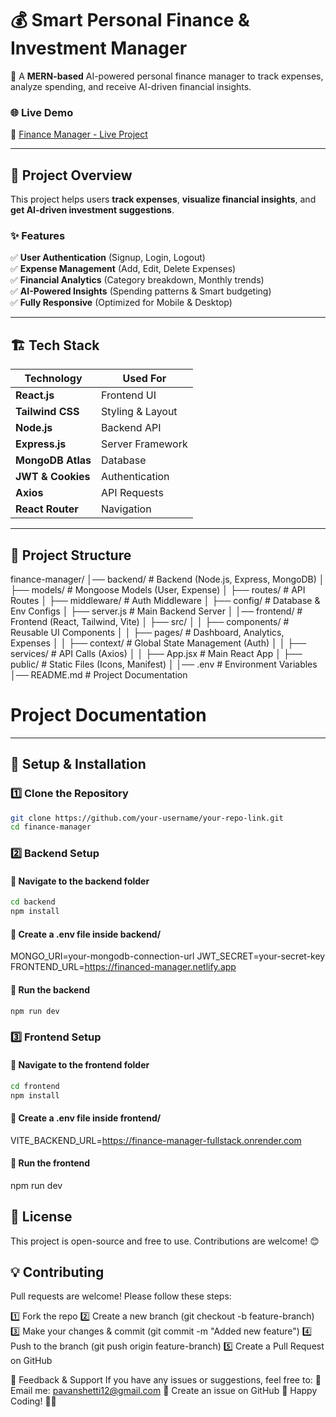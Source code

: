 # 💰 Smart Personal Finance & Investment Manager

🚀 A **MERN-based** AI-powered personal finance manager to track expenses, analyze spending, and receive AI-driven financial insights.  

### 🌐 **Live Demo**  
🔗 [Finance Manager - Live Project](https://financed-manager.netlify.app/)  

---

## 📸 **Project Overview**  
This project helps users **track expenses**, **visualize financial insights**, and **get AI-driven investment suggestions**.  
### ✨ **Features**  
✅ **User Authentication** (Signup, Login, Logout)  
✅ **Expense Management** (Add, Edit, Delete Expenses)  
✅ **Financial Analytics** (Category breakdown, Monthly trends)  
✅ **AI-Powered Insights** (Spending patterns & Smart budgeting)  
✅ **Fully Responsive** (Optimized for Mobile & Desktop)  

---

## 🏗️ **Tech Stack**  

| **Technology**      | **Used For**        |
|---------------------|--------------------|
| **React.js**       | Frontend UI        |
| **Tailwind CSS**   | Styling & Layout   |
| **Node.js**        | Backend API        |
| **Express.js**     | Server Framework   |
| **MongoDB Atlas**  | Database           |
| **JWT & Cookies**  | Authentication     |
| **Axios**          | API Requests       |
| **React Router**   | Navigation         |

---

## 📂 **Project Structure**  
finance-manager/
│── backend/               # Backend (Node.js, Express, MongoDB)
│   ├── models/            # Mongoose Models (User, Expense)
│   ├── routes/            # API Routes
│   ├── middleware/        # Auth Middleware
│   ├── config/            # Database & Env Configs
│   ├── server.js          # Main Backend Server
│
│── frontend/              # Frontend (React, Tailwind, Vite)
│   ├── src/
│   │   ├── components/    # Reusable UI Components
│   │   ├── pages/         # Dashboard, Analytics, Expenses
│   │   ├── context/       # Global State Management (Auth)
│   │   ├── services/      # API Calls (Axios)
│   │   ├── App.jsx        # Main React App
│   ├── public/            # Static Files (Icons, Manifest)
│
│── .env                   # Environment Variables
│── README.md              # Project Documentation

# Project Documentation

---

## 🚀 **Setup & Installation**  

### **1️⃣ Clone the Repository**  
```sh
git clone https://github.com/your-username/your-repo-link.git
cd finance-manager
```
### 2️⃣ Backend Setup
#### 📁 Navigate to the backend folder
```sh
cd backend
npm install
```

#### 🔹 Create a .env file inside backend/
MONGO_URI=your-mongodb-connection-url
JWT_SECRET=your-secret-key
FRONTEND_URL=https://financed-manager.netlify.app

#### 🔹 Run the backend
```sh
npm run dev
```

### 3️⃣ Frontend Setup
#### 📁 Navigate to the frontend folder
```sh
cd frontend
npm install
```

#### 🔹 Create a .env file inside frontend/
VITE_BACKEND_URL=https://finance-manager-fullstack.onrender.com

#### 🔹 Run the frontend
npm run dev

## 📜 License
This project is open-source and free to use. Contributions are welcome! 😊

## 💡 Contributing
Pull requests are welcome! Please follow these steps:

1️⃣ Fork the repo
2️⃣ Create a new branch (git checkout -b feature-branch)
3️⃣ Make your changes & commit (git commit -m "Added new feature")
4️⃣ Push to the branch (git push origin feature-branch)
5️⃣ Create a Pull Request on GitHub

💬 Feedback & Support
If you have any issues or suggestions, feel free to:
📧 Email me: pavanshetti12@gmail.com
📢 Create an issue on GitHub
🙌 Happy Coding! 🚀🔥
